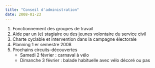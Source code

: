 ```yaml
---
title: "Conseil d'administration"
date: 2008-01-23
---
```


1. Fonctionnement des groupes de travail
2. Aide par un (e) stagiaire ou des jeunes volontaire du service civil
3. Charte cyclable et intervention dans la campagne électorale
4. Planning 1 er semestre 2008
5. Prochains circuits-découvertes 
   * Samedi 2 février : carnaval à vélo
   * Dimanche 3 février : balade habituelle avec vélo décoré ou pas
